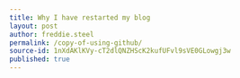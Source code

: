 ```yaml
---
title: Why I have restarted my blog
layout: post
author: freddie.steel
permalink: /copy-of-using-github/
source-id: 1nXdAKlKVy-cT2dlQNZHScK2kufUFvl9sVE0GLowgj3w
published: true
---
```


<html>
<head>
<style>
table {
    border-collapse: collapse;
    border: 1px solid black;

<table>
  <tr>
    <td>Title</td>
    <td>Making a blog</td>
    <td>Date</td>
    <td>01/01/01</td>
  </tr>
</table>


<table>
  <tr>
    <td>Starting point:</td>
    <td>Dead Blog</td>
  </tr>
  <tr>
    <td>Target for this lesson?</td>
    <td>To try and remake my blog</td>
  </tr>
  <tr>
    <td>Did I reach my target? 
</td>
    <td> Yes</td>
  </tr>
</table>


<table>
  <tr>
    <td>Lesson Review</td>
  </tr>
  <tr>
    <td>Background: What Happened</td>
  </tr>
  <tr>
    <td>2 people, I will call them J and O to protect their identities, decided to Ddos my website, "for the lols."  To get revenge I decided to copy J's website in the HTML developer tools.  He had, however some plugins for his blogs, which meant when I copied his website it caused my website to die. </td>
  </tr>
  <tr>
    <td>Whats happening now:</td>
  </tr>
  <tr>
    <td>I am trying to rebuild my blog better than before.  But its taking ages. D:</td>
  </tr>
  <tr>
    <td>Moral of the Story</td>
  </tr>
  <tr>
    <td>Don't copy a weeb’s website</td>
  </tr>
</table>



